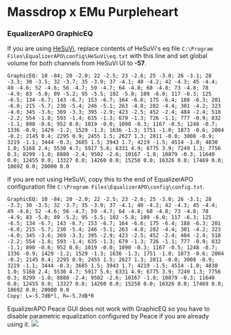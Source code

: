 # Massdrop x EMu Purpleheart
### EqualizerAPO GraphicEQ
If you are using [HeSuVi](https://sourceforge.net/projects/hesuvi/), replace contents of HeSuVi's eq file `C:\Program Files\EqualizerAPO\config\HeSuVi\eq.txt` with this line and set global volume for both channels from HeSuVi UI to **-57**.
```
GraphicEQ: 10 -84; 20 -2.0; 22 -2.5; 23 -2.6; 25 -3.0; 26 -3.1; 28 -3.3; 30 -3.5; 32 -3.7; 35 -3.9; 37 -4.1; 40 -4.2; 42 -4.3; 45 -4.4; 49 -4.6; 52 -4.6; 56 -4.7; 59 -4.7; 64 -4.8; 68 -4.8; 73 -4.8; 78 -4.9; 83 -5.0; 89 -5.2; 95 -5.5; 102 -5.8; 109 -6.0; 117 -6.3; 125 -6.5; 134 -6.7; 143 -6.7; 153 -6.7; 164 -6.6; 175 -6.4; 188 -6.3; 201 -6.0; 215 -5.7; 230 -5.4; 246 -5.1; 263 -4.8; 282 -4.4; 301 -4.2; 323 -4.0; 345 -3.6; 369 -3.3; 395 -2.9; 423 -2.5; 452 -2.4; 484 -2.4; 518 -2.2; 554 -1.8; 593 -1.4; 635 -1.3; 679 -1.3; 726 -1.1; 777 -0.9; 832 -1.1; 890 -0.6; 952 0.0; 1019 -0.0; 1090 -0.3; 1167 -0.5; 1248 -0.7; 1336 -0.9; 1429 -1.2; 1529 -1.3; 1636 -1.3; 1751 -1.0; 1873 -0.6; 2004 -0.2; 2145 0.4; 2295 0.9; 2455 1.5; 2627 1.3; 2811 -0.0; 3008 -0.9; 3219 -1.1; 3444 -0.3; 3685 1.5; 3943 1.7; 4219 -1.5; 4514 -1.0; 4830 1.0; 5168 2.4; 5530 4.7; 5917 5.6; 6331 4.9; 6775 3.9; 7249 1.3; 7756 0.3; 8299 -1.0; 8880 -2.4; 9502 -2.6; 10167 -1.8; 10879 -0.3; 11640 0.0; 12455 0.0; 13327 0.0; 14260 0.0; 15258 0.0; 16326 0.0; 17469 0.0; 18692 0.0; 20000 0.0
```
If you are not using HeSuVi, copy this to the end of EqualizerAPO configuration file `C:\Program Files\EqualizerAPO\config\config.txt`.
```
GraphicEQ: 10 -84; 20 -2.0; 22 -2.5; 23 -2.6; 25 -3.0; 26 -3.1; 28 -3.3; 30 -3.5; 32 -3.7; 35 -3.9; 37 -4.1; 40 -4.2; 42 -4.3; 45 -4.4; 49 -4.6; 52 -4.6; 56 -4.7; 59 -4.7; 64 -4.8; 68 -4.8; 73 -4.8; 78 -4.9; 83 -5.0; 89 -5.2; 95 -5.5; 102 -5.8; 109 -6.0; 117 -6.3; 125 -6.5; 134 -6.7; 143 -6.7; 153 -6.7; 164 -6.6; 175 -6.4; 188 -6.3; 201 -6.0; 215 -5.7; 230 -5.4; 246 -5.1; 263 -4.8; 282 -4.4; 301 -4.2; 323 -4.0; 345 -3.6; 369 -3.3; 395 -2.9; 423 -2.5; 452 -2.4; 484 -2.4; 518 -2.2; 554 -1.8; 593 -1.4; 635 -1.3; 679 -1.3; 726 -1.1; 777 -0.9; 832 -1.1; 890 -0.6; 952 0.0; 1019 -0.0; 1090 -0.3; 1167 -0.5; 1248 -0.7; 1336 -0.9; 1429 -1.2; 1529 -1.3; 1636 -1.3; 1751 -1.0; 1873 -0.6; 2004 -0.2; 2145 0.4; 2295 0.9; 2455 1.5; 2627 1.3; 2811 -0.0; 3008 -0.9; 3219 -1.1; 3444 -0.3; 3685 1.5; 3943 1.7; 4219 -1.5; 4514 -1.0; 4830 1.0; 5168 2.4; 5530 4.7; 5917 5.6; 6331 4.9; 6775 3.9; 7249 1.3; 7756 0.3; 8299 -1.0; 8880 -2.4; 9502 -2.6; 10167 -1.8; 10879 -0.3; 11640 0.0; 12455 0.0; 13327 0.0; 14260 0.0; 15258 0.0; 16326 0.0; 17469 0.0; 18692 0.0; 20000 0.0
Copy: L=-5.7dB*l, R=-5.7dB*R
```
EqualizerAPO Peace GUI does not work with GraphicEQ so you have to disable parametric equalization configured by Peace if you are already using it.
![](https://raw.githubusercontent.com/jaakkopasanen/AutoEq/master/results/SBAF-Serious/innerfidelity/onear/Massdrop%20x%20EMu%20Purpleheart/Massdrop%20x%20EMu%20Purpleheart.png)

